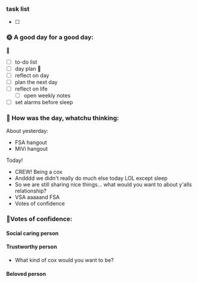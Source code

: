 ### task list
- [ ] 
### 🌞 A good day for a good day:
🌻
- [ ] to-do list
- [ ] day plan
🌼
- [ ] reflect on day
- [ ] plan the next day
- [ ] reflect on life
	- [ ] open weekly notes
- [ ] set alarms before sleep
### 📝 How was the day, whatchu thinking:

About yesterday: 
- FSA hangout
- MiVi hangout

Today!
- CREW! Being a cox
- Andddd we didn't really do much else today LOL except sleep
- So we are still sharing nice things... what would you want to  about y'alls relationship?
- VSA aaaaand FSA
- Votes of confidence
### 🤚Votes of confidence:

#### Social caring person

#### Trustworthy person
- What kind of cox would you want to be?
#### Beloved person
